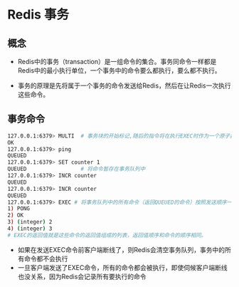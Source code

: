 # Redis 事务

## 概念

- Redis中的事务（transaction）是一组命令的集合。事务同命令一样都是Redis中的最小执行单位，一个事务中的命令要么都执行，要么都不执行。

- 事务的原理是先将属于一个事务的命令发送给Redis，然后在让Redis一次执行这些命令。

## 事务命令

```bash
127.0.0.1:6379> MULTI  # 事务块的开始标记,随后的指令将在执行EXEC时作为一个原子执行
OK
127.0.0.1:6379> ping
QUEUED
127.0.0.1:6379> SET counter 1
QUEUED                 # 将命令暂存在事务队列中
127.0.0.1:6379> INCR counter
QUEUED
127.0.0.1:6379> INCR counter
QUEUED
127.0.0.1:6379> EXEC # 将事务队列中的所有命令（返回QUEUED的命令）按照发送顺序一次执行
1) PONG
2) OK
3) (integer) 2
4) (integer) 3
# EXEC的返回值就是这些命令的返回值组成的列表，返回值顺序和命令的顺序相同。
```

- 如果在发送EXEC命令前客户端断线了，则Redis会清空事务队列，事务中的所有命令都不会执行
- 一旦客户端发送了EXEC命令，所有的命令都会被执行，即使伺候客户端断线也没关系，因为Redis会记录所有要执行的命令